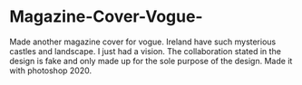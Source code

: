 # Magazine-Cover-Vogue-
Made another magazine cover for vogue.  Ireland have such mysterious castles and landscape. I just had a vision. The collaboration stated in the design is fake and only made up for the sole purpose of the design. Made it with photoshop 2020. 

